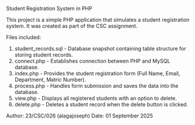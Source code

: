 Student Registration System in PHP

This project is a simple PHP application that simulates a student registration system. 
It was created as part of the CSC assignment.

Files included:
1. student_records.sql - Database snapshot containing table structure for storing student records.
2. connect.php - Establishes connection between PHP and MySQL database.
3. index.php - Provides the student registration form (Full Name, Email, Department, Matric Number).
4. process.php - Handles form submission and saves the data into the database.
5. view.php - Displays all registered students with an option to delete.
6. delete.php - Deletes a student record when the delete button is clicked.

Author: 23/CSC/026 (alagajoseph)
Date: 01 September 2025
